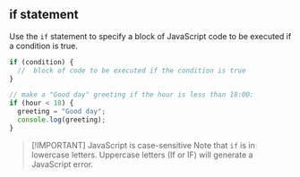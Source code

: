 ## if statement

Use the `if` statement to specify a block of JavaScript code to be executed if a condition is true.

```js
if (condition) {
  //  block of code to be executed if the condition is true
}

// make a "Good day" greeting if the hour is less than 18:00:
if (hour < 18) {
  greeting = "Good day";
  console.log(greeting);
}
```

> [!IMPORTANT] JavaScript is case-sensitive
> Note that `if` is in lowercase letters. Uppercase letters (If or IF) will generate a JavaScript error.
